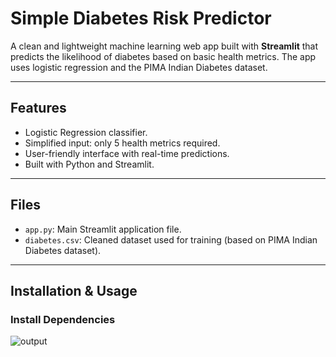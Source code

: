 # Simple Diabetes Risk Predictor

A clean and lightweight machine learning web app built with **Streamlit** that predicts the likelihood of diabetes based on basic health metrics. The app uses logistic regression and the PIMA Indian Diabetes dataset.

---

## Features

- Logistic Regression classifier.
- Simplified input: only 5 health metrics required.
- User-friendly interface with real-time predictions.
- Built with Python and Streamlit.

---

## Files

- `app.py`: Main Streamlit application file.
- `diabetes.csv`: Cleaned dataset used for training (based on PIMA Indian Diabetes dataset).

---

## Installation & Usage

### Install Dependencies



![output](https://github.com/user-attachments/assets/9fc8d3d3-77dc-4e7d-8199-670c95fc8eee)
